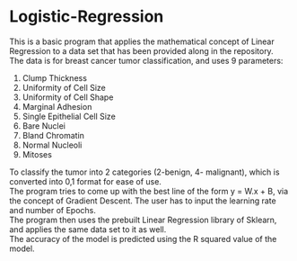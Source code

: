 # Logistic-Regression
This is a basic program that applies the mathematical concept of Linear Regression to a data set that has been provided along in the repository.</br>
The data is for breast cancer tumor classification, and uses 9 parameters:</br>
  1. Clump Thickness</br>
  2. Uniformity of Cell Size</br>
  3. Uniformity of Cell Shape</br>
  4. Marginal Adhesion</br>
  5. Single Epithelial Cell Size</br>
  6. Bare Nuclei</br>
  7. Bland Chromatin</br>
  8. Normal Nucleoli</br>
  9. Mitoses</br>
  
To classify the tumor into 2 categories (2-benign, 4- malignant), which is converted into 0,1 format for ease of use.</br>
The program tries to come up with the best line of the form y = W.x + B, via the concept of Gradient Descent. The user has to input the learning rate and number of Epochs.</br>
The program then uses the prebuilt Linear Regression library of Sklearn, and applies the same data set to it as well.</br>
The accuracy of the model is predicted using the R squared value of the model.</br>
